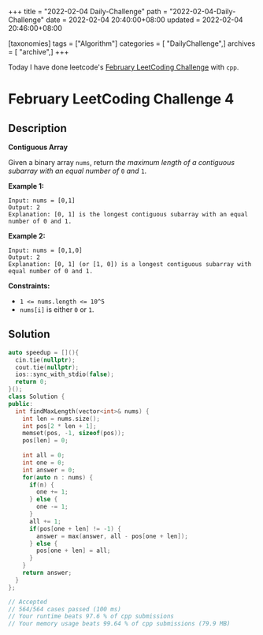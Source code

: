 +++
title = "2022-02-04 Daily-Challenge"
path = "2022-02-04-Daily-Challenge"
date = 2022-02-04 20:40:00+08:00
updated = 2022-02-04 20:46:00+08:00

[taxonomies]
tags = ["Algorithm"]
categories = [ "DailyChallenge",]
archives = [ "archive",]
+++

Today I have done leetcode's [February LeetCoding Challenge](https://leetcode.com/problems/contiguous-array/) with `cpp`.

<!-- more -->

# February LeetCoding Challenge 4

## Description

**Contiguous Array**

Given a binary array `nums`, return *the maximum length of a contiguous subarray with an equal number of* `0` *and* `1`.

 

**Example 1:**

```
Input: nums = [0,1]
Output: 2
Explanation: [0, 1] is the longest contiguous subarray with an equal number of 0 and 1.
```

**Example 2:**

```
Input: nums = [0,1,0]
Output: 2
Explanation: [0, 1] (or [1, 0]) is a longest contiguous subarray with equal number of 0 and 1.
```

 

**Constraints:**

- `1 <= nums.length <= 10^5`
- `nums[i]` is either `0` or `1`.


## Solution

``` cpp
auto speedup = [](){
  cin.tie(nullptr);
  cout.tie(nullptr);
  ios::sync_with_stdio(false);
  return 0;
}();
class Solution {
public:
  int findMaxLength(vector<int>& nums) {
    int len = nums.size();
    int pos[2 * len + 1];
    memset(pos, -1, sizeof(pos));
    pos[len] = 0;
    
    int all = 0;
    int one = 0;
    int answer = 0;
    for(auto n : nums) {
      if(n) {
        one += 1;
      } else {
        one -= 1;
      }
      all += 1;
      if(pos[one + len] != -1) {
        answer = max(answer, all - pos[one + len]);
      } else {
        pos[one + len] = all;
      }
    }
    return answer;
  }
};

// Accepted
// 564/564 cases passed (100 ms)
// Your runtime beats 97.6 % of cpp submissions
// Your memory usage beats 99.64 % of cpp submissions (79.9 MB)
```
